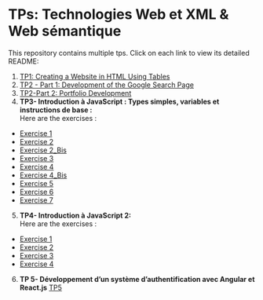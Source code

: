 # TPs: Technologies Web et XML & Web sémantique
This repository contains multiple tps. Click on each link to view its detailed README:
1. [TP1:  Creating a Website in HTML Using Tables](./Tp1/readme.md)
2. [TP2 - Part 1: Development of the Google Search Page](./Tp2-pageGoogle/readme.md)
3. [TP2-Part 2: Portfolio Development ](./Tp2/readme.md)
4. **TP3- Introduction à JavaScript : Types simples, variables et instructions de base :**  
Here are the exercises :  
  - [Exercise 1](./tp3/readme1.md)
  - [Exercise 2](./tp3/redame2.md)
  - [Exercise 2_Bis](./tp3/readme2_bis.md)
  - [Exercise 3](./tp3/readme3.md)
  - [Exercise 4](./tp3/readme4.md)
  - [Exercise 4_Bis](./tp3/readme4_bis.md)
  - [Exercise 5](./tp3/readme5.md)
  - [Exercise 6](./tp3/readme6.md)
  - [Exercise 7](./tp3/readme7.md)
5. **TP4- Introduction à JavaScript 2:**  
Here are the exercises :
  - [Exercise 1](./Tp4/readmeTp4ex1.md)
  - [Exercise 2](./Tp4/readmeTp4ex2.md)
  - [Exercise 3](./Tp4/readmeTp4ex3.md)
  - [Exercise 4](./Tp4/readmeTp4ex4.md)
6. **TP 5- Développement d’un système d’authentification avec Angular et React.js**
    [TP5](./TP5/readme.md)
